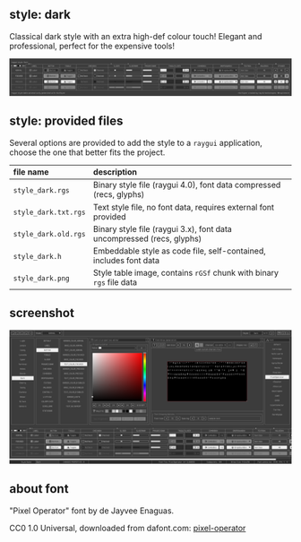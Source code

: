 ## style: dark

Classical dark style with an extra high-def colour touch! Elegant and professional, perfect for the expensive tools!

![dark style table](style_dark.png)

## style: provided files

Several options are provided to add the style to a `raygui` application, choose the one that better fits the project.

| file name | description |
| :-------- | :---------- |
| `style_dark.rgs` | Binary style file (raygui 4.0), font data compressed (recs, glyphs) |
| `style_dark.txt.rgs` | Text style file, no font data, requires external font provided |
| `style_dark.old.rgs` | Binary style file (raygui 3.x), font data uncompressed (recs, glyphs) |
| `style_dark.h` | Embeddable style as code file, self-contained, includes font data |
| `style_dark.png` | Style table image, contains `rGSf` chunk with binary `rgs` file data |

## screenshot

![dark style screen](screenshot.png)

## about font

"Pixel Operator" font by de Jayvee Enaguas.

CC0 1.0 Universal, downloaded from dafont.com: [pixel-operator](https://www.dafont.com/pixel-operator.font)
